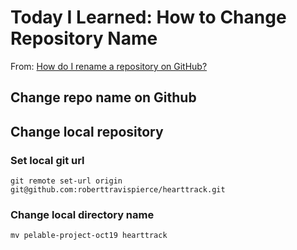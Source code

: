 # Today I Learned: How to Change Repository Name

From: [How do I rename a repository on GitHub?](https://stackoverflow.com/questions/5751585/how-do-i-rename-a-repository-on-github)

## Change repo name on Github

## Change local repository

### Set local git url
```
git remote set-url origin git@github.com:roberttravispierce/hearttrack.git
```

### Change local directory name
```
mv pelable-project-oct19 hearttrack
```
